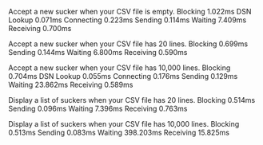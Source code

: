 Accept a new sucker when your CSV file is empty.
Blocking		1.022ms
DSN Lookup		0.071ms
Connecting		0.223ms
Sending			0.114ms
Waiting			7.409ms
Receiving		0.700ms

Accept a new sucker when your CSV file has 20 lines.
Blocking		0.699ms
Sending			0.144ms
Waiting			6.800ms
Receiving		0.590ms


Accept a new sucker when your CSV file has 10,000 lines.
Blocking		0.704ms
DSN Lookup		0.055ms
Connecting		0.176ms
Sending			0.129ms
Waiting			23.862ms
Receiving		0.589ms

Display a list of suckers when your CSV file has 20 lines.
Blocking		0.514ms
Sending			0.096ms
Waiting			7.396ms
Receiving		0.763ms

Display a list of suckers when your CSV file has 10,000 lines.
Blocking		0.513ms
Sending			0.083ms
Waiting		  398.203ms
Receiving	   15.825ms